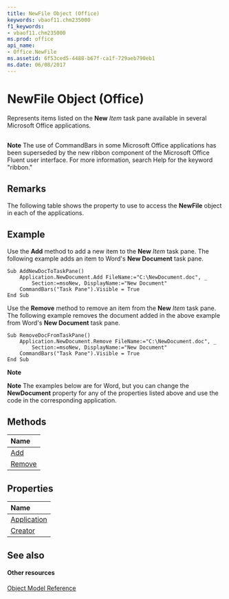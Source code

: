 ```yaml
---
title: NewFile Object (Office)
keywords: vbaof11.chm235000
f1_keywords:
- vbaof11.chm235000
ms.prod: office
api_name:
- Office.NewFile
ms.assetid: 6f53ced5-4488-b67f-ca1f-729aeb790eb1
ms.date: 06/08/2017
---
```



# NewFile Object (Office)

Represents items listed on the **New** _Item_ task pane available in several Microsoft Office applications.


## 


 **Note**  The use of CommandBars in some Microsoft Office applications has been superseded by the new ribbon component of the Microsoft Office Fluent user interface. For more information, search Help for the keyword "ribbon."


## Remarks

The following table shows the property to use to access the **NewFile** object in each of the applications.


## Example

Use the **Add** method to add a new item to the **New** _Item_ task pane. The following example adds an item to Word's **New Document** task pane.


```
Sub AddNewDocToTaskPane() 
    Application.NewDocument.Add FileName:="C:\NewDocument.doc", _ 
        Section:=msoNew, DisplayName:="New Document" 
    CommandBars("Task Pane").Visible = True  
End Sub
```

Use the **Remove** method to remove an item from the **New** _Item_ task pane. The following example removes the document added in the above example from Word's **New Document** task pane.




```
Sub RemoveDocFromTaskPane() 
    Application.NewDocument.Remove FileName:="C:\NewDocument.doc", _ 
        Section:=msoNew, DisplayName:="New Document" 
    CommandBars("Task Pane").Visible = True  
End Sub
```


 **Note**  


 **Note**  The examples below are for Word, but you can change the **NewDocument** property for any of the properties listed above and use the code in the corresponding application.


## Methods



|**Name**|
|:-----|
|[Add](newfile-add-method-office.md)|
|[Remove](newfile-remove-method-office.md)|

## Properties



|**Name**|
|:-----|
|[Application](newfile-application-property-office.md)|
|[Creator](newfile-creator-property-office.md)|

## See also


#### Other resources


[Object Model Reference](http://msdn.microsoft.com/library/499c789a-aba2-0fad-649a-0ea964cd3b5e%28Office.15%29.aspx)
